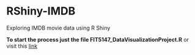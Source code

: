 # RShiny-IMDB
Exploring IMDB movie data using R Shiny

**To start the process just the file FIT5147_DataVisualizationProject.R** or visit this [link](https://akashgoyal2110.shinyapps.io/akashgoyal_30749964_code/)
